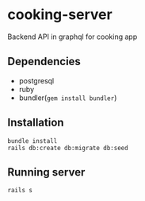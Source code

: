 # cooking-server
Backend API in graphql for cooking app

## Dependencies
- postgresql
- ruby
- bundler(`gem install bundler`)

## Installation
```
bundle install
rails db:create db:migrate db:seed
```

## Running server

```
rails s
```
